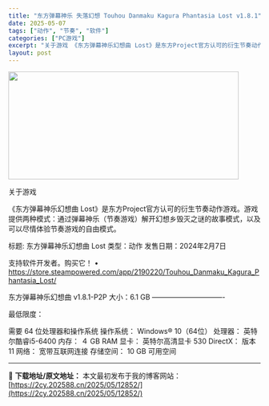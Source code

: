```yaml
---
title: "东方弹幕神乐 失落幻想 Touhou Danmaku Kagura Phantasia Lost v1.8.1"
date: 2025-05-07
tags: ["动作", "节奏", "软件"]
categories: ["PC游戏"]
excerpt: "关于游戏 《东方弹幕神乐幻想曲 Lost》是东方Project官方认可的衍生节奏动作游戏。游戏提供两种模式：通过弹幕神乐（节奏游戏）解开幻想乡毁灭之谜的故事模式，以及可以尽情体验节奏游戏的自由模式。 标题: 东方弹幕神乐幻想曲 Lost 类型：动作 发售日期：2024年2月7日 支持软件开发者。购买&hellip;"
layout: post
---
```


<img class="aligncenter size-full wp-image-12843" src="https://2cy.202588.cn/wp-content/uploads/2025/05/2025050700514478.webp" alt="" width="460" height="215" />

关于游戏

《东方弹幕神乐幻想曲 Lost》是东方Project官方认可的衍生节奏动作游戏。游戏提供两种模式：通过弹幕神乐（节奏游戏）解开幻想乡毁灭之谜的故事模式，以及可以尽情体验节奏游戏的自由模式。

标题: 东方弹幕神乐幻想曲 Lost
类型：动作
发售日期：2024年2月7日

支持软件开发者。购买它！
• https://store.steampowered.com/app/2190220/Touhou_Danmaku_Kagura_Phantasia_Lost/

东方弹幕神乐幻想曲 v1.8.1-P2P
大小：6.1 GB
——————————-

最低限度：

需要 64 位处理器和操作系统
操作系统： Windows® 10（64位）
处理器： 英特尔酷睿i5-6400
内存： ４ GB RAM
显卡： 英特尔高清显卡 530
DirectX： 版本 11
网络： 宽带互联网连接
存储空间： 10 GB 可用空间

---
📖 **下载地址/原文地址：** 本文最初发布于我的博客网站：[https://2cy.202588.cn/2025/05/12852/](https://2cy.202588.cn/2025/05/12852/)
